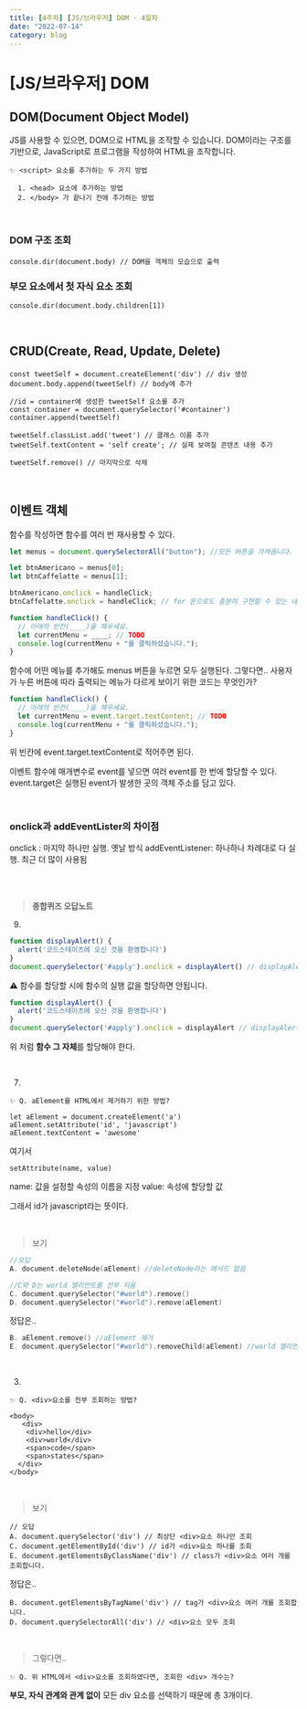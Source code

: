 ```yaml
---
title: [4주차] [JS/브라우저] DOM - 4일차
date: "2022-07-14"
category: blog
---
```


# [JS/브라우저] DOM

## DOM(Document Object Model)

JS를 사용할 수 있으면, DOM으로 HTML을 조작할 수 있습니다. DOM이라는 구조를 기반으로, JavaScript로 프로그램을 작성하여 HTML을 조작합니다.

```
✨ <script> 요소를 추가하는 두 가지 방법
```

```
  1. <head> 요소에 추가하는 방법
  2. </body> 가 끝나기 전에 추가하는 방법
```

<br>

### DOM 구조 조회
```
console.dir(document.body) // DOM을 객체의 모습으로 출력
```
### 부모 요소에서 첫 자식 요소 조회

```
console.dir(document.body.children[1])
```

<br>

## CRUD(Create, Read, Update, Delete)

```
const tweetSelf = document.createElement('div') // div 생성
document.body.append(tweetSelf) // body에 추가
```

```
//id = container에 생성한 tweetSelf 요소를 추가
const container = document.querySelector('#container')
container.append(tweetSelf)
```

```
tweetSelf.classList.add('tweet') // 클래스 이름 추가
tweetSelf.textContent = 'self create'; // 실제 보여질 콘텐츠 내용 추가

tweetSelf.remove() // 마지막으로 삭제
```

<br>

## 이벤트 객체
함수를 작성하면 함수를 여러 번 재사용할 수 있다.

```JavaScript
let menus = document.querySelectorAll("button"); //모든 버튼을 가져옵니다.

let btnAmericano = menus[0];
let btnCaffelatte = menus[1];

btnAmericano.onclick = handleClick;
btnCaffelatte.onclick = handleClick; // for 문으로도 충분히 구현할 수 있는 내용입니다.

function handleClick() {
  // 아래의 빈칸(____)을 채우세요.
  let currentMenu = ____; // TODO
  console.log(currentMenu + "를 클릭하셨습니다.");
}
```

함수에 어떤 메뉴를 추가해도 menus 버튼을 누르면 모두 실행된다.
그렇다면..
사용자가 누른 버튼에 따라 출력되는 메뉴가 다르게 보이기 위한 코드는 무엇인가?

```JavaScript
function handleClick() {
  // 아래의 빈칸(____)을 채우세요.
  let currentMenu = event.target.textContent; // TODO
  console.log(currentMenu + "를 클릭하셨습니다.");
}
```

위 빈칸에 event.target.textContent로 적어주면 된다.

이벤트 함수에 매개변수로 event를 넣으면 여러 event를 한 번에 할당할 수 있다.
event.target은 실행된 event가 발생한 곳의 객체 주소를 담고 있다.

<br>

### onclick과 addEventLister의 차이점

onclick : 마지막 하나만 실행. 옛날 방식
addEventListener: 하나하나 차례대로 다 실행. 최근 더 많이 사용됨

<br>
<br>

> **종합퀴즈 오답노트**

9.
```JavaScript
function displayAlert() {
  alert('코드스테이츠에 오신 것을 환영합니다')
}
document.querySelector('#apply').onclick = displayAlert() // displayAlert() X
```
⚠️ 함수를 할당할 시에 함수의 실행 값을 할당하면 안됩니다.

```JavaScript
function displayAlert() {
  alert('코드스테이츠에 오신 것을 환영합니다')
}
document.querySelector('#apply').onclick = displayAlert // displayAlert() O
```
위 처럼 **함수 그 자체**를 할당해야 한다.

<br>

7.
```
✨ Q. aElement를 HTML에서 제거하기 위한 방법?
```
```
let aElement = document.createElement('a')
aElement.setAttribute('id', 'javascript') 
aElement.textContent = 'awesome'
```
여기서 
```
setAttribute(name, value)
```
name: 값을 설정할 속성의 이름을 지정
value: 속성에 할당할 값

그래서 id가 javascript라는 뜻이다.

<br>

> 보기

```h
//오답
A. document.deleteNode(aElement) //deleteNode라는 메서드 없음

//C와 D는 world 엘리먼트를 전부 지움
C. document.querySelector("#world").remove()
D. document.querySelector("#world").remove(aElement)
```

정답은..

```h
B. aElement.remove() //aElement 제거
E. document.querySelector("#world").removeChild(aElement) //world 엘리먼트의 자식 요소인 aElement 제거
```

<br>

3.
```
✨ Q. <div>요소를 전부 조회하는 방법?
```

```
<body>
   <div>
    <div>hello</div>
    <div>world</div>
    <span>code</span>
    <span>states</span>
  </div>
</body>
```
<br>

> 보기

```
// 오답
A. document.querySelector('div') // 최상단 <div>요소 하나만 조회
C. document.getElementById('div') // id가 <div>요소 하나를 조회
E. document.getElementsByClassName('div') // class가 <div>요소 여러 개를 조회합니다.
```

정답은..

```
B. document.getElementsByTagName('div') // tag가 <div>요소 여러 개를 조회합니다.
D. document.querySelectorAll('div') // <div>요소 모두 조회
```

<br>

> 그렇다면..

```
✨ Q. 위 HTML에서 <div>요소를 조회하였다면, 조회한 <div> 개수는?
```

**부모, 자식 관계와 관계 없이** 모든 div 요소를 선택하기 때문에 총 3개이다.